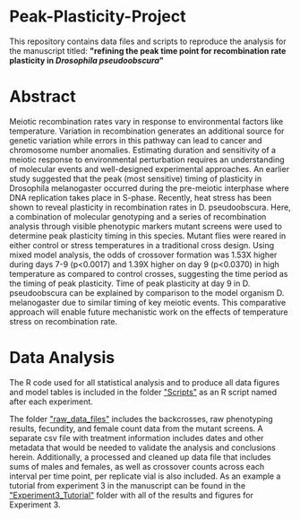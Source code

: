 # Peak-Plasticity-Project
This repository contains data files and scripts to reproduce the analysis for the manuscript titled: **"refining the peak time point for recombination rate plasticity in *Drosophila pseudoobscura*"**

# Abstract
Meiotic recombination rates vary in response to environmental factors like temperature. Variation in recombination generates an additional source for genetic variation while errors in this pathway can lead to cancer and chromosome number anomalies. Estimating duration and sensitivity of a meiotic response to environmental perturbation requires an understanding of molecular events and well-designed experimental approaches. An earlier study suggested that the peak (most sensitive) timing of plasticity in Drosophila melanogaster occurred during the pre-meiotic interphase where DNA replication takes place in S-phase. Recently, heat stress has been shown to reveal plasticity in recombination rates in D. pseudoobscura. Here, a combination of molecular genotyping and a series of recombination analysis through visible phenotypic markers mutant screens were used to determine peak plasticity timing in this species. Mutant flies were reared in either control or stress temperatures in a traditional cross design. Using mixed model analysis, the odds of crossover formation was 1.53X higher during days 7-9 (p<0.0017) and 1.39X higher on day 9 (p<0.0370) in high temperature as compared to control crosses, suggesting the time period as the timing of peak plasticity. Time of peak plasticity at day 9 in D. pseudoobscura can be explained by comparison to the model organism D. melanogaster due to similar timing of key meiotic events. This comparative approach will enable future mechanistic work on the effects of temperature stress on recombination rate.

# Data Analysis

The R code used for all statistical analysis and to produce all data figures and model tables is included in the folder ["Scripts"](https://github.com/StevisonLab/Peak-Plasticity-Project/tree/master/Scripts) as an R script named after each experiment. 

The folder ["raw_data_files"](https://github.com/StevisonLab/Peak-Plasticity-Project/tree/master/raw_data_files) includes the backcrosses, raw phenotyping results, fecundity, and female count data from the mutant screens. A separate csv file with treatment information includes dates and other metadata that would be needed to validate the analysis and conclusions herein. Additionally, a processed and cleaned up data file that includes sums of males and females, as well as crossover counts across each interval per time point, per replicate vial is also included. 
As an example a tutorial from experiment 3 in the manuscript can be found in the ["Experiment3_Tutorial"](https://github.com/StevisonLab/Peak-Plasticity-Project/tree/master/Experiment3_Tutorial) folder with all of the results and figures for Experiment 3.

